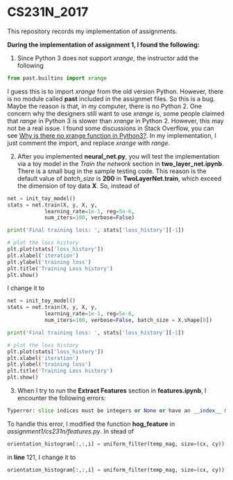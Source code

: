 # CS231N_2017

This repository records my implementation of assignments.

**During the implementation of assignment 1, I found the following:**

1. Since Python 3 does not support *xrange*, the instructor add the following 
```python
from past.builtins import xrange
```
I guess this is to import *xrange* from the old version Python. However, there is no module called **past** included in the assignmet files. So this is a bug. Maybe the reason is that, in my computer, there is no Python 2.
One concern why the designers still want to use *xrange* is, some people claimed that *range* in Python 3 is slower than *xrange* in Python 2. However, this may not be a real issue. I found some discussions in Stack Overflow, you can see [Why is there no xrange function in Python3?](https://stackoverflow.com/questions/15014310/why-is-there-no-xrange-function-in-python3). 
In my implementation, I just comment the import, and replace *xrange* with *range*. 

2. After you implemented **neural_net.py**, you will test the implementation via a toy model in the *Train the network* section in **two_layer_net.ipynb**. There is a small bug in the sample testing code. This reason is the default value of *batch_size* is **200** in **TwoLayerNet.train**, which exceed the dimension of toy data **X**. So, instead of 

``` python
net = init_toy_model()
stats = net.train(X, y, X, y,
            learning_rate=1e-1, reg=5e-6,
            num_iters=100, verbose=False)

print('Final training loss: ', stats['loss_history'][-1])

# plot the loss history
plt.plot(stats['loss_history'])
plt.xlabel('iteration')
plt.ylabel('training loss')
plt.title('Training Loss history')
plt.show()
```
I change it to 

```python
net = init_toy_model()
stats = net.train(X, y, X, y,
            learning_rate=1e-1, reg=5e-6,
            num_iters=100, verbose=False, batch_size = X.shape[0])

print('Final training loss: ', stats['loss_history'][-1])

# plot the loss history
plt.plot(stats['loss_history'])
plt.xlabel('iteration')
plt.ylabel('training loss')
plt.title('Training Loss history')
plt.show()
```

3. When I try to run the **Extract Features** section in **features.ipynb**, I encounter the following errors:

```python
Typerror: slice indices must be integers or None or have an __index__ method
```
To handle this error, I modified the function **hog_feature** in *assignment1/cs231n/features.py*. In stead of 
```python
orientation_histogram[:,:,i] = uniform_filter(temp_mag, size=(cx, cy))[cx/2::cx, cy/2::cy].T
```
in **line** 121, I change it to 

```python
orientation_histogram[:,:,i] = uniform_filter(temp_mag, size=(cx, cy))[int(cx/2)::cx, int(cy/2)::cy].T
```